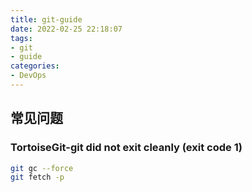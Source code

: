```yaml
---
title: git-guide
date: 2022-02-25 22:18:07
tags:
- git
- guide
categories:
- DevOps
---
```


## 常见问题
### TortoiseGit-git did not exit cleanly (exit code 1)
```bash
git gc --force
git fetch -p
```